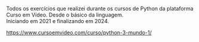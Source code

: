 Todos os exercícios que realizei durante os cursos de Python da plataforma Curso em Vídeo. Desde o básico da linguagem.
<br> Iniciando em 2021 e finalizando em 2024.


https://www.cursoemvideo.com/curso/python-3-mundo-1/
